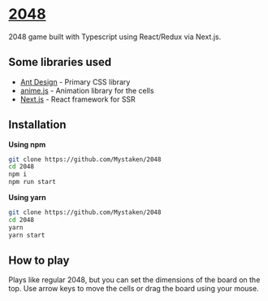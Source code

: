 # [2048](https://mystaken.github.io/react-2048)

2048 game built with Typescript using React/Redux via Next.js.

## Some libraries used

- [Ant Design](https://ant.design/) - Primary CSS library
- [anime.js](https://animejs.com/) - Animation library for the cells
- [Next.js](https://nextjs.org/) - React framework for SSR

## Installation

**Using npm**

```sh
git clone https://github.com/Mystaken/2048
cd 2048
npm i
npm run start
```

**Using yarn**

```sh
git clone https://github.com/Mystaken/2048
cd 2048
yarn
yarn start
```

## How to play

Plays like regular 2048, but you can set the dimensions of the board on the top. Use arrow keys to move the cells or drag the board using your mouse.
